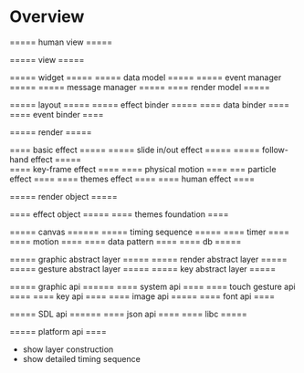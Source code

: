 

# Overview


===== human view =====

===== view =====

===== widget =====    ===== data model =====   ===== event manager =====   ===== message manager =====  ==== render model =====

===== layout =====    ===== effect binder =====    ==== data binder ====  ==== event binder ==== 

===== render =====

==== basic effect =====   ===== slide in/out effect =====   ===== follow-hand effect =====  
==== key-frame effect ====  ==== physical motion ====   === particle effect ====  ==== themes effect ====  ==== human effect ====

===== render object ===== 

==== effect object =====  ==== themes foundation ====

===== canvas ======    ===== timing sequence =====  ==== timer ====  ==== motion ====   ==== data pattern ====  ==== db =====

===== graphic abstract layer =====  ===== render abstract layer =====  ===== gesture abstract layer =====  ===== key abstract layer =====

===== graphic api ======    ==== system api ====  ==== touch gesture api ====  ==== key api ====  ==== image api =====  ==== font api ====

===== SDL api ======    ==== json api ====  ==== libc =====  

===== platform api ====



- show layer construction
- show detailed timing sequence






